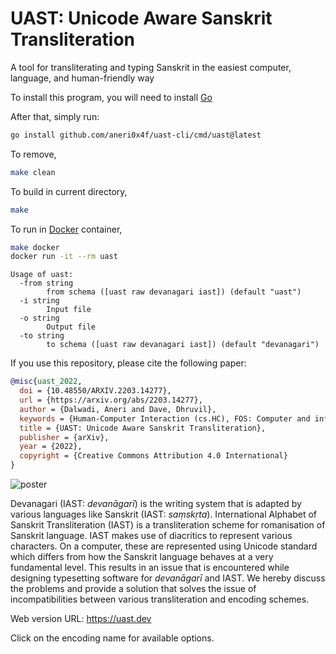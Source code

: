 # UAST: Unicode Aware Sanskrit Transliteration

A tool for transliterating and typing Sanskrit in the easiest
computer, language, and human-friendly way

To install this program, you will need to install [Go](https://go.dev/)

After that, simply run:

```bash
go install github.com/aneri0x4f/uast-cli/cmd/uast@latest
```

To remove,

```bash
make clean
```

To build in current directory,

```bash
make
```

To run in [Docker](https://www.docker.com/) container,

```bash
make docker
docker run -it --rm uast
```

```
Usage of uast:
  -from string
    	from schema ([uast raw devanagari iast]) (default "uast")
  -i string
    	Input file
  -o string
    	Output file
  -to string
    	to schema ([uast raw devanagari iast]) (default "devanagari")
```

If you use this repository, please cite the following paper:

```bibtex
@misc{uast_2022,
  doi = {10.48550/ARXIV.2203.14277},
  url = {https://arxiv.org/abs/2203.14277},
  author = {Dalwadi, Aneri and Dave, Dhruvil},
  keywords = {Human-Computer Interaction (cs.HC), FOS: Computer and information sciences, H.5.2},
  title = {UAST: Unicode Aware Sanskrit Transliteration},
  publisher = {arXiv},
  year = {2022},
  copyright = {Creative Commons Attribution 4.0 International}
}
```

![poster](/uast_poster.png)

Devanagari (IAST: _devanāgarī_) is the writing system that is adapted by various languages
like Sanskrit (IAST: _saṃskṛta_). International Alphabet of Sanskrit Transliteration (IAST) is
a transliteration scheme for romanisation of Sanskrit language. IAST makes use of diacritics
to represent various characters. On a computer, these are represented using Unicode standard
which differs from how the Sanskrit language behaves at a very fundamental level. This
results in an issue that is encountered while designing typesetting software for _devanāgarī_
and IAST. We hereby discuss the problems and provide a solution that solves the issue of
incompatibilities between various transliteration and encoding schemes.

Web version URL: https://uast.dev

Click on the encoding name for available options.
